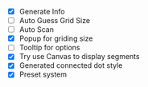 - [x] Generate Info
- [ ] Auto Guess Grid Size
- [ ] Auto Scan
- [x] Popup for griding size
- [ ] Tooltip for options
- [x] Try use Canvas to display segments
- [x] Generated connected dot style
- [x] Preset system
